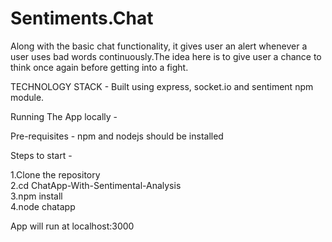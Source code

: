 # Sentiments.Chat

Along with the basic chat functionality, it gives user an alert whenever a user uses bad words continuously.The idea here is to give user a chance to think once again before getting into a fight.

TECHNOLOGY STACK - Built using express, socket.io and sentiment npm module.

Running The App locally -

Pre-requisites - npm and nodejs should be installed

Steps to start -

1.Clone the repository          
2.cd ChatApp-With-Sentimental-Analysis        
3.npm install             
4.node chatapp                

App will run at localhost:3000
